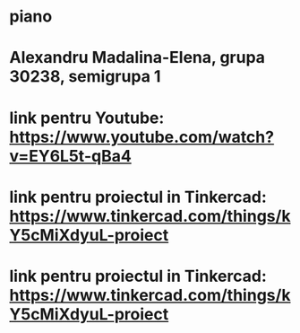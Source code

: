 # piano
# Alexandru Madalina-Elena, grupa 30238, semigrupa 1
# link pentru Youtube: https://www.youtube.com/watch?v=EY6L5t-qBa4
# link pentru proiectul in Tinkercad: https://www.tinkercad.com/things/kY5cMiXdyuL-proiect
# link pentru proiectul in Tinkercad: https://www.tinkercad.com/things/kY5cMiXdyuL-proiect
